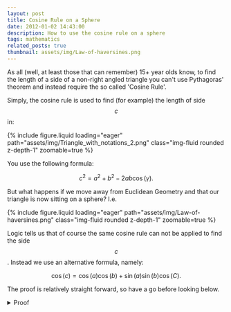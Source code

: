 ```yaml
---
layout: post
title: Cosine Rule on a Sphere
date: 2012-01-02 14:43:00
description: How to use the cosine rule on a sphere
tags: mathematics
related_posts: true
thumbnail: assets/img/Law-of-haversines.png
---
```


As all (well, at least those that can remember) 15+ year olds know, to find the length of a side of a non-right angled triangle you can't use Pythagoras' theorem and instead require the so called 'Cosine Rule'.

Simply, the cosine rule is used to find (for example) the length of side $$c$$ in:

<div class="row mt-3">
    <div class="col-sm mt-3 mt-md-0">
        {% include figure.liquid loading="eager" path="assets/img/Triangle_with_notations_2.png" class="img-fluid rounded z-depth-1" zoomable=true %}
    </div>
</div>

You use the following formula:

$$
c^2 = a^2 + b^2 - 2ab\cos(\gamma).
$$

But what happens if we move away from Euclidean Geometry and that our triangle is now sitting on a sphere? I.e.

<div class="row mt-3">
    <div class="col-sm mt-3 mt-md-0">
        {% include figure.liquid loading="eager" path="assets/img/Law-of-haversines.png" class="img-fluid rounded z-depth-1" zoomable=true %}
    </div>
</div>

Logic tells us that of course the same cosine rule can not be applied to find the side $$c$$. Instead we use an alternative formula, namely:

$$
\cos(c)=\cos(a)\cos(b)+\sin(a)\sin(b)\cos(C).
$$

The proof is relatively straight forward, so have a go before looking below.

<details>
  <summary>Proof</summary>
  Let $$\textbf{u}$$, $$\textbf{v}$$ and $$\textbf{w}$$ be unit vectors from the middle of the sphere to the points $$u$$, $$v$$ and $$w$$ of our triangle. The lengths of the sides are then give by the dot product:

$$
\begin{eqnarray*}
\cos(a) &=& \textbf{u}\cdot\textbf{v},\\
\cos(b) &=& \textbf{u}\cdot\textbf{w},\\
\cos(c) &=& \textbf{v}\cdot\textbf{w}.
\end{eqnarray*}
$$

The angle $$C$$ is the inverse cosine of two tangents, say $$\textbf{t}_a$$ and $$\textbf{t}_b$$, which are along the sides $$a$$ and $$b$$, i.e.

$$
\begin{eqnarray*}
C &=& \cos^{-1}(\textbf{t}_a\cdot\textbf{t}_b),\\
\cos(C) &=& \textbf{t}_a\cdot\textbf{t}_b.
\end{eqnarray*}
$$

But we know more information about these tangent vectors. For instance we know that the they are perpendicular to $$\textbf{u}$$ which is given by the component of $$\textbf{v}$$ perpendiculat to $$\textbf{u}$$.

This gives (once normalized):

$$
\textbf{t}_a=\frac{\textbf{v}-\textbf{u}(\textbf{u}\cdot\textbf{v})}{|\textbf{v}-\textbf{u}(\textbf{u}\cdot\textbf{v})|} = \frac{\textbf{v}-\textbf{u}\cos(a)}{\sin(a)}.
$$

Similarly,

$$
\textbf{t}_b=\frac{\textbf{w}-\textbf{u}(\textbf{u}\cdot\textbf{w})}{|\textbf{w}-\textbf{u}(\textbf{u}\cdot\textbf{w})|} = \frac{\textbf{w}-\textbf{u}\cos(b)}{\sin(b)}.
$$

So substituting these values into the above equation we get:

$$
\begin{eqnarray*}
\cos(C) &=& \frac{\textbf{v}-\textbf{u}\cos(a)}{\sin(a)}\cdot \frac{\textbf{w}-\textbf{u}\cos(b)}{\sin(b)},\\
\cos(C) &=& \frac{\textbf{v}\cdot\textbf{w}-(\textbf{v}\cdot\textbf{u})\cos(b)-(\textbf{u}\cdot\textbf{w})\cos(a)+(\textbf{u}\cdot\textbf{u})\cos(a)\cos(b)}{\sin(a)\sin(b)},\\
\cos(C) &=& \frac{\cos(c)-\cos(a)\cos(b)}{\sin(a)\sin(b)}.
\end{eqnarray*}
$$

Which when rearranged gives the required cosine rule:

$$
\cos(c)=\cos(a)\cos(b)+\sin(a)\sin(b)\cos(C).
$$

</details>
